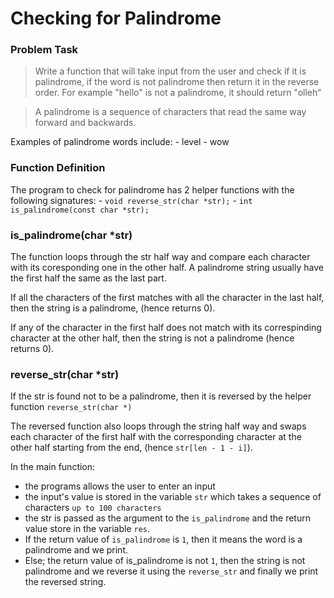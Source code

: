 # Checking for Palindrome

### Problem Task
> Write a function that will take input from the user and check if it is palindrome, if the word is not palindrome then return it
in the reverse order. For example "hello" is not a palindrome, it should return "olleh“

> A palindrome is a sequence of characters that read the same way forward and backwards.

Examples of palindrome words include:
	- level
	- wow
### Function Definition

The program to check for palindrome has 2 helper functions with the following signatures:
	- `void reverse_str(char *str);`
	- `int is_palindrome(const char *str);`

### is_palindrome(char *str)

The function loops through the str half way and compare each character with its coresponding one in the other half. 
A palindrome string usually have the first half the same as the last part.

If all the characters of the first matches with all the character in the last half, then the string is a palindrome, (hence returns 0).

If any of the character in the first half does not match with its correspinding character at the other half, then the string is not a palindrome (hence returns 0). 

### reverse_str(char *str)

If the str is found not to be a palindrome, then it is reversed by the helper function `reverse_str(char *)`

The reversed function also loops through the string half way and swaps each character of the first half with the corresponding character at the other half starting from the end, (hence `str[len - 1 - i]`).

In the main function:
- the programs allows the user to enter an input
- the input's value is stored in the variable `str` which takes a sequence of characters `up to 100 characters`
- the str is passed as the argument to the `is_palindrome` and the return value store in the variable `res`.
- If the return value of `is_palindrome` is `1`, then it means the word is a palindrome and we print.
- Else; the return value of is_palindrome is not `1`, then the string is not palindrome and we reverse it using the `reverse_str` and finally we print the reversed string.
